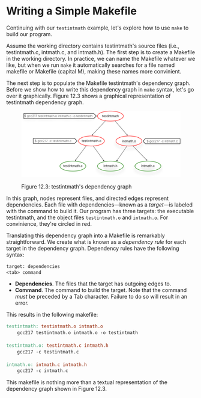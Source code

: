 # Writing a Simple Makefile

Continuing with our `testintmath` example, let's explore how to use `make` to build our program.

Assume the working directory contains testintmath's source files (i.e., testintmath.c, intmath.c, and intmath.h). The first step is to create a Makefile in the working directory. In practice, we can name the Makefile whatever we like, but when we run `make` it automatically searches for a file named makefile or Makefile (capital M), making these names more convinient. 

The next step is to populate the Makefile testintmath's dependency graph. Before we show how to write this dependency graph in `make` syntax, let's go over it graphically. Figure 12.3 shows a graphical representation of testintmath dependency graph. 

<figure><img src="../.gitbook/assets/Group 125 (1).png" alt="" width="563"><figcaption><p>Figure 12.3: testintmath's dependency graph</p></figcaption></figure>


In this graph, nodes represent files, and directed edges represent dependencies. Each file with dependencies—known as a _target_—is labeled with the command to build it. Our program has three targets: the executable testintmath, and the object files `testintmath.o` and `intmath.o`. For convinience, they're  circled in red. 

Translating this dependency graph into a Makefile is remarkably straightforward. We create what is known as a _dependency rule_ for each target in the dependency graph. Dependency rules have the following syntax:

```
target: dependencies
<tab> command
```

* **Dependencies**. The files that the target has outgoing edges to.
* **Command**. The command to build the target. Note that the command _must_ be preceded by a Tab character. Failure to do so will result in an error.

This results in the following makefile:

```makefile
testintmath: testintmath.o intmath.o
    gcc217 testintmath.o intmath.o -o testintmath

testintmath.o: testintmath.c intmath.h
    gcc217 -c testintmath.c

intmath.o: intmath.c intmath.h
    gcc217 -c intmath.c
```

This makefile is nothing more than a textual representation of the dependency graph shown in Figure 12.3. 